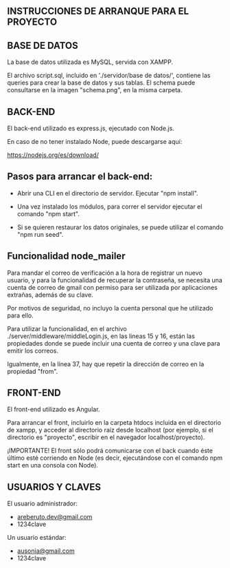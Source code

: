 INSTRUCCIONES DE ARRANQUE PARA EL PROYECTO
-------------------------------------------

BASE DE DATOS
----------

La base de datos utilizada es MySQL, servida con XAMPP.

El archivo script.sql, incluido en './servidor/base de datos/',
contiene las queries para crear la base de datos y sus tablas. El schema
puede consultarse en la imagen "schema.png", en la misma carpeta.

BACK-END
----------

El back-end utilizado es express.js, ejecutado con Node.js.

En caso de no tener instalado Node, puede descargarse aquí:

https://nodejs.org/es/download/

Pasos para arrancar el back-end:
-----

- Abrir una CLI en el directorio de servidor. Ejecutar "npm install".

- Una vez instalado los módulos, para correr el servidor ejecutar el comando "npm start".

- Si se quieren restaurar los datos originales, se puede utilizar el comando "npm run seed".

Funcionalidad node_mailer
-----

Para mandar el correo de verificación a la hora de registrar un nuevo usuario, y para
la funcionalidad de recuperar la contraseña, se necesita una cuenta de correo de gmail
con permiso para ser utilizada por aplicaciones extrañas, además de su clave.

Por motivos de seguridad, no incluyo la cuenta personal que he utilizado para ello.

Para utilizar la funcionalidad, en el archivo ./server/middleware/middleLogin.js, en las
lineas 15 y 16, están las propiedades donde se puede incluir una cuenta de correo y una
clave para emitir los correos.

Igualmente, en la línea 37, hay que repetir la dirección de correo en la propiedad "from".



FRONT-END
----------

El front-end utilizado es Angular.

Para arrancar el front, incluirlo en la carpeta htdocs incluida en el directorio de xampp,
y acceder al directorio raíz desde localhost (por ejemplo, si el directorio es "proyecto",
escribir en el navegador localhost/proyecto).

¡IMPORTANTE! El front sólo podrá comunicarse con el back cuando éste último esté corriendo en Node
(es decir, ejecutándose con el comando npm start en una consola con Node).


USUARIOS Y CLAVES
----------

El usuario administrador:
- areberuto.dev@gmail.com
- 1234clave

Un usuario estándar:
- ausonia@gmail.com
- 1234clave



